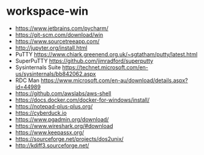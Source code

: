# workspace-win

- https://www.jetbrains.com/pycharm/
- https://git-scm.com/download/win
- https://www.sourcetreeapp.com/ 
- http://jupyter.org/install.html
- PuTTY https://www.chiark.greenend.org.uk/~sgtatham/putty/latest.html
- SuperPuTTY https://github.com/jimradford/superputty
- Sysinternals Suite https://technet.microsoft.com/en-us/sysinternals/bb842062.aspx
- RDC Man https://www.microsoft.com/en-au/download/details.aspx?id=44989
- https://github.com/awslabs/aws-shell
- https://docs.docker.com/docker-for-windows/install/
- https://notepad-plus-plus.org/
- https://cyberduck.io
- https://www.pgadmin.org/download/
- https://www.wireshark.org/#download
- https://www.keepassx.org/
- https://sourceforge.net/projects/dos2unix/
- http://kdiff3.sourceforge.net/
